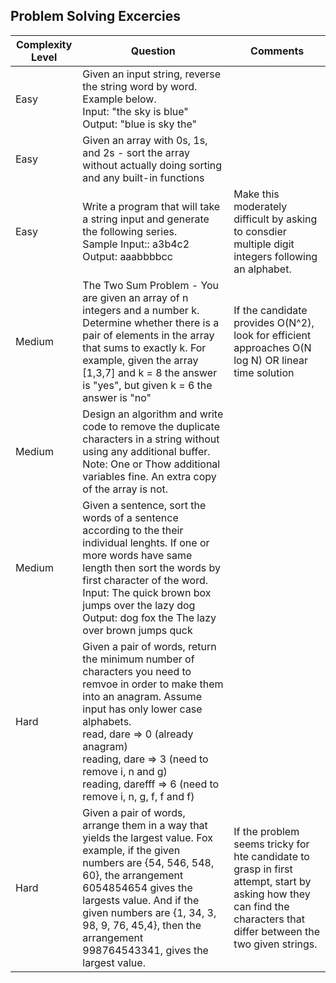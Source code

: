 ## Problem Solving Excercies
|  Complexity Level     |  Question     |  Comments |
|-------------------------|--------------------|---------------|
|  Easy | Given an input string, reverse the string word by word. Example below. <br> Input: "the sky is blue" <br> Output: "blue is sky the"  |
|  Easy | Given an array with 0s, 1s, and 2s - sort the array without actually doing sorting and any built-in functions |
| Easy | Write a program that will take a string input and generate the following series. <br> Sample Input:: a3b4c2 <br> Output: aaabbbbcc <br> | Make this moderately difficult by asking to consdier multiple digit integers following an alphabet. |
| Medium | The Two Sum Problem - You are given an array of n integers and a number k. Determine whether there is a pair of elements in the array that sums to exactly k. For example, given the array [1,3,7] and k = 8 the answer is "yes", but given k = 6 the answer is "no" | If the candidate provides O(N^2), look for efficient approaches O(N log N) OR linear time solution |
| Medium | Design an algorithm and write code to remove the duplicate characters in a string without using any additional buffer. Note: One or Thow additional variables fine. An extra copy of the array is not. |
| Medium | Given a sentence, sort the words of a sentence according to the their individual lenghts. If one or more words have same length then sort the words by first character of the word. <br> Input: The quick brown box jumps over the lazy dog  <br> Output: dog fox the The lazy over brown jumps quck |
| Hard | Given a pair of words, return the minimum number of characters you need to remvoe in order to make them into an anagram. Assume input has only lower case alphabets. <br> read, dare => 0 (already anagram) <br> reading, dare => 3 (need to remove i, n and g) <br> reading, darefff => 6 (need to remove i, n, g, f, f and f)||
| Hard | Given a pair of words, arrange them in a way that yields the largest value. Fox example, if the given numbers are {54, 546, 548, 60}, the arrangement 6054854654 gives the largests value. And if the given numbers are {1, 34, 3, 98, 9, 76, 45,4}, then the arrangement 998764543341, gives the largest value. | If the problem seems tricky for hte candidate to grasp in first attempt, start by asking how they can find the characters that differ between the two given strings. |
